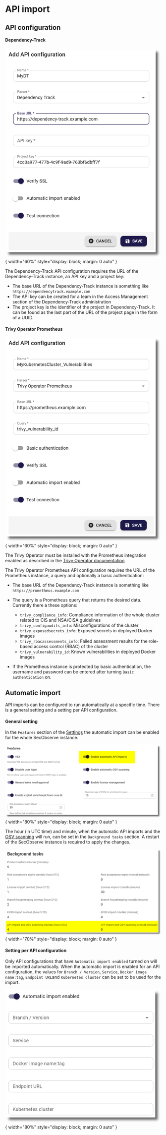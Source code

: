 # API import

## API configuration

#### Dependency-Track

![Dependency-Track API configuration](../assets/images/screenshot_api_import_dependency_track.png){ width="60%" style="display: block; margin: 0 auto" }

The Dependency-Track API configuration requires the URL of the Dependency-Track instance, an API key and a project key:

* The base URL of the Dependency-Track instance is something like `https://dependencytrack.example.com`
* The API key can be created for a team in the Access Management section of the Dependency-Track administration
* The project key is the identifier of the project in Dependency-Track. It can be found as the last part of the URL of the project page in the form of a UUID.

#### Trivy Operator Prometheus

![Trivy Operator Prometheus API configuration](../assets/images/screenshot_api_import_trivy_prometheus.png){ width="60%" style="display: block; margin: 0 auto" }

The Trivy Operator must be installed with the Prometheus integration enabled as described in the [Trivy Operator documentation](https://aquasecurity.github.io/trivy-operator/v0.22.0/tutorials/grafana-dashboard/).

The Trivy Operator Prometheus API configuration requires the URL of the Prometheus instance, a query and optionally a basic authentication:

* The base URL of the Dependency-Track instance is something like `https://prometheus.example.com`
* The query is a Prometheus query that returns the desired data. Currently there a these options:

    * `trivy_compliance_info`: Compliance information of the whole cluster related to CIS and NSA/CISA guidelines
    * `trivy_configaudits_info`: Misconfigurations of the cluster
    * `trivy_exposedsecrets_info`: Exposed secrets in deployed Docker images
    * `trivy_rbacassessments_info`: Failed assessment results for the role-based access control (RBAC) of the cluster
    * `trivy_vulnerability_id`: Known vulnerabilities in deployed Docker images

* If the Prometheus instance is protected by basic authentication, the username and password can be entered after turning `Basic authentication` on.

## Automatic import

API imports can be configured to run automatically at a specific time. There is a general setting and a setting per API configuration.

#### General setting

In the `Features` section of the [Settings](../getting_started/configuration.md#admininistration-in-secobserve) the automatic import can be enabled for the whole SecObserve instance.

![Settings automatic API import](../assets/images/screenshot_settings_automatic_api_import.png){ width="80%" style="display: block; margin: 0 auto" }

The hour (in UTC time) and minute, when the automatic API imports and the [OSV scanning](./osv_scan.md#automatic-scan) will run, can be set in the `Background tasks`  section. A restart of the SecObserve instance is required to apply the changes.

![Settings automatic API import](../assets/images/screenshot_settings_background_api_osv.png){ width="70%" style="display: block; margin: 0 auto" }

#### Setting per API configuration

Only API configurations that have `Automatic import enabled` turned on will be imported automatically. When the automatic import is enabled for an API configuration, the values for `Branch / Version`, `Service`, `Docker image name:tag`, `Endpoint URL`and `Kubernetes cluster` can be set to be used for the import.

![Automatic API import enabled](../assets/images/screenshot_automatic_api_import_enabled.png){ width="80%" style="display: block; margin: 0 auto" }
